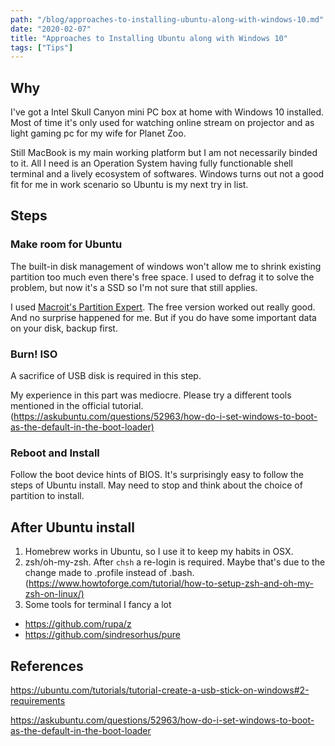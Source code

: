 ```yaml
---
path: "/blog/approaches-to-installing-ubuntu-along-with-windows-10.md"
date: "2020-02-07"
title: "Approaches to Installing Ubuntu along with Windows 10"
tags: ["Tips"]
---
```

## Why

I've got a Intel Skull Canyon mini PC box at home with Windows 10 installed. Most of time it's only used for watching online stream on projector and as light gaming pc for my wife for Planet Zoo.

Still MacBook is my main working platform but I am not necessarily binded to it. All I need is an Operation System having fully functionable shell terminal and a lively ecosystem of softwares. Windows turns out not a good fit for me in work scenario so Ubuntu is my next try in list.

## Steps

### Make room for Ubuntu

The built-in disk management of windows won't allow me to shrink existing partition too much even there's free space. I used to defrag it to solve the problem, but now it's a SSD so I'm not sure that still applies.

I used [Macroit's Partition Expert](https://macrorit.com/partition-magic-manager/partition-expert-download.html). The free version worked out really good. And no surprise happened for me. But if you do have some important data on your disk, backup first.

### Burn! ISO

A sacrifice of USB disk is required in this step.

My experience in this part was mediocre. Please try a different tools mentioned in the official tutorial. (<https://askubuntu.com/questions/52963/how-do-i-set-windows-to-boot-as-the-default-in-the-boot-loader)>

### Reboot and Install

Follow the boot device hints of BIOS. It's surprisingly easy to follow the steps of Ubuntu install. May need to stop and think about the choice of partition to install.

## After Ubuntu install

1. Homebrew works in Ubuntu, so I use it to keep my habits in OSX.
2. zsh/oh-my-zsh. After `chsh` a re-login is required. Maybe that's due to the change made to .profile instead of .bash. (<https://www.howtoforge.com/tutorial/how-to-setup-zsh-and-oh-my-zsh-on-linux/)>
3. Some tools for terminal I fancy a lot

- <https://github.com/rupa/z>
- <https://github.com/sindresorhus/pure>

## References

<https://ubuntu.com/tutorials/tutorial-create-a-usb-stick-on-windows#2-requirements>

<https://askubuntu.com/questions/52963/how-do-i-set-windows-to-boot-as-the-default-in-the-boot-loader>
